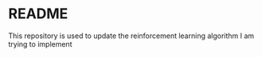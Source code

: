# README

This repository is used to update the reinforcement learning algorithm I am trying to implement